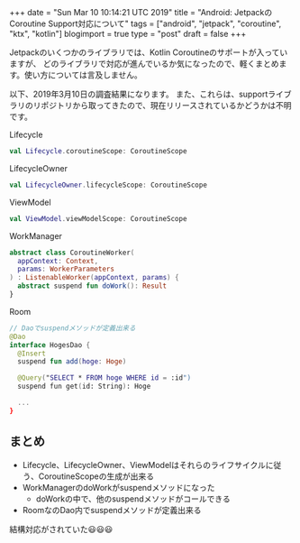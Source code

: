 +++
date = "Sun Mar 10 10:14:21 UTC 2019"
title = "Android: JetpackのCoroutine Support対応について"
tags = ["android", "jetpack", "coroutine", "ktx", "kotlin"]
blogimport = true
type = "post"
draft = false
+++

Jetpackのいくつかのライブラリでは、Kotlin Coroutineのサポートが入っていますが、
どのライブラリで対応が進んでいるか気になったので、軽くまとめます。使い方については言及しません。

以下、2019年3月10日の調査結果になります。
また、これらは、supportライブラリのリポジトリから取ってきたので、現在リリースされているかどうかは不明です。

Lifecycle

```kotlin
val Lifecycle.coroutineScope: CoroutineScope
```

LifecycleOwner

```kotlin
val LifecycleOwner.lifecycleScope: CoroutineScope
```

ViewModel

```kotlin
val ViewModel.viewModelScope: CoroutineScope
```

WorkManager
```kotlin
abstract class CoroutineWorker(
  appContext: Context,
  params: WorkerParameters
) : ListenableWorker(appContext, params) {
  abstract suspend fun doWork(): Result
}
```

Room
```kotlin
// Daoでsuspendメソッドが定義出来る
@Dao
interface HogesDao {
  @Insert
  suspend fun add(hoge: Hoge)

  @Query("SELECT * FROM hoge WHERE id = :id")
  suspend fun get(id: String): Hoge

  ...
}
```

## まとめ

- Lifecycle、LifecycleOwner、ViewModelはそれらのライフサイクルに従う、CoroutineScopeの生成が出来る
- WorkManagerのdoWorkがsuspendメソッドになった
  - doWorkの中で、他のsuspendメソッドがコールできる
- RoomなのDao内でsuspendメソッドが定義出来る

結構対応がされていた😃😃😃
